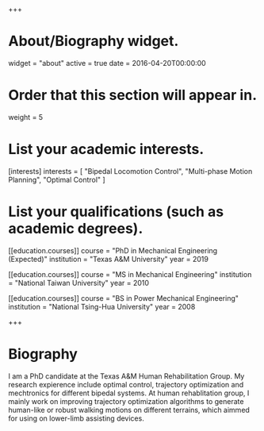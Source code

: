 +++
# About/Biography widget.
widget = "about"
active = true
date = 2016-04-20T00:00:00

# Order that this section will appear in.
weight = 5

# List your academic interests.
[interests]
  interests = [
    "Bipedal Locomotion Control",
    "Multi-phase Motion Planning",
    "Optimal Control"
  ]

# List your qualifications (such as academic degrees).
[[education.courses]]
  course = "PhD in Mechanical Engineering (Expected)"
  institution = "Texas A&M University"
  year = 2019

[[education.courses]]
  course = "MS in Mechanical Engineering"
  institution = "National Taiwan University"
  year = 2010

[[education.courses]]
  course = "BS in Power Mechanical Engineering"
  institution = "National Tsing-Hua University"
  year = 2008
 
+++

# Biography

I am a PhD candidate at the Texas A&M Human Rehabilitation Group. My research expierence include optimal control, trajectory optimization and mechtronics for different bipedal systems.
At human rehablitation group, I mainly work on improving trajectory optimization algorithms to generate human-like or robust walking motions on different terrains, which aimmed for using on lower-limb assisting devices.
